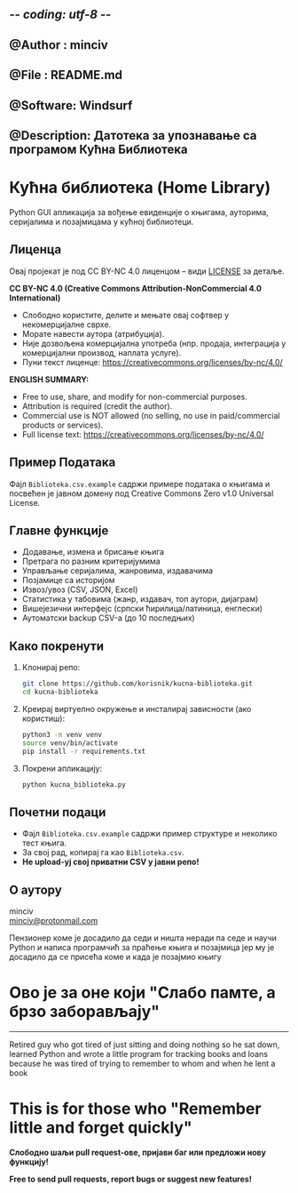 ## -*- coding: utf-8 -*-
## @Author  : minciv
## @File    : README.md
## @Software: Windsurf
## @Description: Датотека за упознавање са програмом Кућна Библиотека


# Кућна библиотека (Home Library)

Python GUI апликација за вођење евиденције о књигама, ауторима, серијалима и позајмицама у кућној библиотеци.

## Лиценца

Овај пројекат је под CC BY-NC 4.0 лиценцом – види [LICENSE](LICENSE) за детаље.

**CC BY-NC 4.0 (Creative Commons Attribution-NonCommercial 4.0 International)**

- Слободно користите, делите и мењате овај софтвер у некомерцијалне сврхе.
- Морате навести аутора (атрибуција).
- Није дозвољена комерцијална употреба (нпр. продаја, интеграција у комерцијални производ, наплата услуге).
- Пуни текст лиценце: https://creativecommons.org/licenses/by-nc/4.0/

**ENGLISH SUMMARY:**

- Free to use, share, and modify for non-commercial purposes.
- Attribution is required (credit the author).
- Commercial use is NOT allowed (no selling, no use in paid/commercial products or services).
- Full license text: https://creativecommons.org/licenses/by-nc/4.0/

## Пример Података

Фајл `Biblioteka.csv.example` садржи примере података о књигама и посвећен је јавном домену под Creative Commons Zero v1.0 Universal License.

## Главне функције
- Додавање, измена и брисање књига
- Претрага по разним критеријумима
- Управљање серијалима, жанровима, издавачима
- Позјамице са историјом
- Извоз/увоз (CSV, JSON, Excel)
- Статистика у табовима (жанр, издавач, топ аутори, дијаграм)
- Вишејезични интерфејс (српски ћирилица/латиница, енглески)
- Аутоматски backup CSV-а (до 10 последњих)

## Како покренути
1. Клонирај репо:
   ```bash
   git clone https://github.com/korisnik/kucna-biblioteka.git
   cd kucna-biblioteka
   ```
2. Креирај виртуелно окружење и инсталирај зависности (ако користиш):
   ```bash
   python3 -m venv venv
   source venv/bin/activate
   pip install -r requirements.txt
   ```
3. Покрени апликацију:
   ```bash
   python kucna_biblioteka.py
   ```

## Почетни подаци
- Фајл `Biblioteka.csv.example` садржи пример структуре и неколико тест књига.
- За свој рад, копирај га као `Biblioteka.csv`.
- **Не upload-уј свој приватни CSV у јавни репо!**

## О аутору
minciv  
minciv@protonmail.com

Пензионер коме је досадило да седи и ништа неради
па седе и научи Python и написа програмчић
за праћење књига и позајмица
јер му је досадило да се присећа
коме и када је позајмио књигу

# Ово је за оне који "Слабо памте, а брзо заборављају"

---

Retired guy who got tired of just sitting and doing nothing
so he sat down, learned Python and wrote a little program
for tracking books and loans
because he was tired of trying to remember
to whom and when he lent a book

# This is for those who "Remember little and forget quickly"

**Слободно шаљи pull request-ове, пријави баг или предложи нову функцију!**

**Free to send pull requests, report bugs or suggest new features!**
